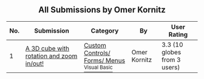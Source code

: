 ﻿<div align="center">

## All Submissions by Omer Kornitz

</div>

No.  | Submission | Category | By   | User Rating
---- | ---------- | -------- | ---- | -----------
1 | [A 3D cube with rotation and zoom in/out\!<br />](https://github.com/Planet-Source-Code/omer-kornitz-a-3d-cube-with-rotation-and-zoom-in-out__1-3845) | [Custom Controls/ Forms/  Menus<br /><sup>Visual Basic</sup>](../ByCategory/custom-controls-forms-menus__1-4.md) | Omer Kornitz | 3.3 (10 globes from 3 users)
